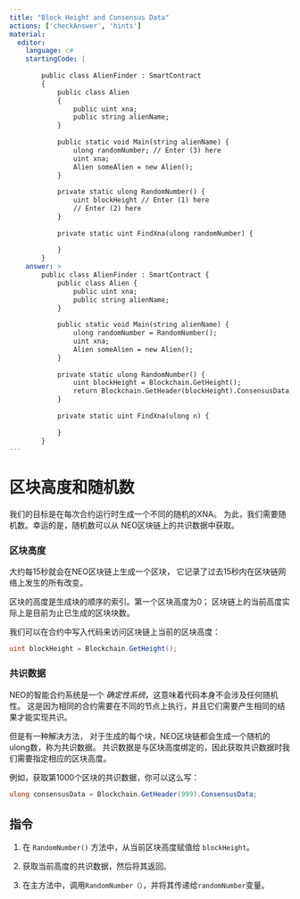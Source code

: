 ```yaml
---
title: "Block Height and Consensus Data"
actions: ['checkAnswer', 'hints']
material: 
  editor:
    language: c#
    startingCode: |
    
        public class AlienFinder : SmartContract
        {
            public class Alien
            {
                public uint xna;
                public string alienName;
            }
            
            public static void Main(string alienName) {
                ulong randomNumber; // Enter (3) here
                uint xna; 
                Alien someAlien = new Alien(); 
            }
            
            private static ulong RandomNumber() {
                uint blockHeight // Enter (1) here
                // Enter (2) here
            }
            
            private static uint FindXna(ulong randomNumber) {
            
            }
        }
    answer: > 
        public class AlienFinder : SmartContract {
            public class Alien {
                public uint xna;
                public string alienName;
            }
                        
            public static void Main(string alienName) {
                ulong randomNumber = RandomNumber(); 
                uint xna; 
                Alien someAlien = new Alien(); 
            }
            
            private static ulong RandomNumber() {
                uint blockHeight = Blockchain.GetHeight();
                return Blockchain.GetHeader(blockHeight).ConsensusData; 
            }
            
            private static uint FindXna(ulong n) {
            
            }
        }
---
```


# 区块高度和随机数

我们的目标是在每次合约运行时生成一个不同的随机的XNA。 为此，我们需要随机数。幸运的是，随机数可以从 NEO区块链上的共识数据中获取。

### 区块高度

大约每15秒就会在NEO区块链上生成一个区块，
它记录了过去15秒内在区块链网络上发生的所有改变。

区块的高度是生成块的顺序的索引。第一个区块高度为0； 区块链上的当前高度实际上是目前为止已生成的区块块数。

我们可以在合约中写入代码来访问区块链上当前的区块高度：

```c#
uint blockHeight = Blockchain.GetHeight();
```

### 共识数据

NEO的智能合约系统是一个 *确定性系统*，这意味着代码本身不会涉及任何随机性。 这是因为相同的合约需要在不同的节点上执行，并且它们需要产生相同的结果才能实现共识。

但是有一种解决方法， 对于生成的每个块，NEO区块链都会生成一个随机的ulong数，称为共识数据。
共识数据是与区块高度绑定的，因此获取共识数据时我们需要指定相应的区块高度。

例如，获取第1000个区块的共识数据，你可以这么写：

```c#
ulong consensusData = Blockchain.GetHeader(999).ConsensusData; 
```


## 指令 

1. 在 `RandomNumber()` 方法中，从当前区块高度赋值给 `blockHeight`。

2. 获取当前高度的共识数据，然后将其返回。

3. 在主方法中，调用`RandomNumber（）`，并将其传递给`randomNumber`变量。
